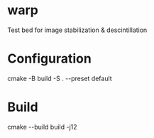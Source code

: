 # warp
Test bed for image stabilization &amp; descintillation

# Configuration
cmake -B build -S . --preset default

# Build 
cmake --build build -j12
